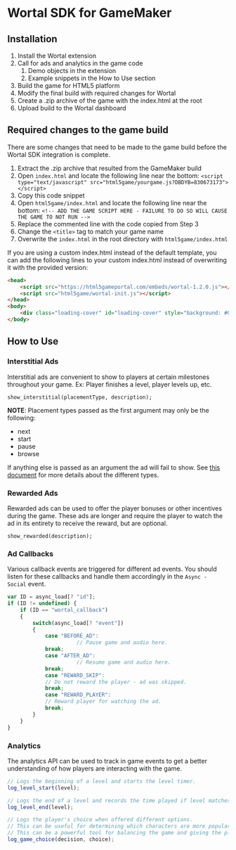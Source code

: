 # Wortal SDK for GameMaker

## Installation
1. Install the Wortal extension
2. Call for ads and analytics in the game code
   1. Demo objects in the extension
   2. Example snippets in the How to Use section
3. Build the game for HTML5 platform
4. Modify the final build with required changes for Wortal
5. Create a .zip archive of the game with the index.html at the root
6. Upload build to the Wortal dashboard

## Required changes to the game build
There are some changes that need to be made to the game build before the Wortal SDK integration is complete.

1. Extract the .zip archive that resulted from the GameMaker build
2. Open `index.html` and locate the following line near the bottom:
`<script type="text/javascript" src="html5game/yourgame.js?DBDYB=830673173"></script>`
3. Copy this code snippet
4. Open `html5game/index.html` and locate the following line near the bottom:
`<!-- ADD THE GAME SCRIPT HERE - FAILURE TO DO SO WILL CAUSE THE GAME TO NOT RUN -->`
5. Replace the commented line with the code copied from Step 3
6. Change the `<title>` tag to match your game name
7. Overwrite the `index.html` in the root directory with `html5game/index.html`

If you are using a custom index.html instead of the default template, you can add the following lines to your custom index.html instead of overwriting it with the provided version:

```html
<head>
    <script src="https://html5gameportal.com/embeds/wortal-1.2.0.js"></script>
    <script src="html5game/wortal-init.js"></script>
</head>
<body>
    <div class="loading-cover" id="loading-cover" style="background: #000000; width: 100%;       height: 100%; position: fixed; z-index: 100;"></div>
</body>
```

## How to Use

### Interstitial Ads
Interstitial ads are convenient to show to players at certain milestones throughout your game. Ex: Player finishes a level, player levels up, etc.

`show_interstitial(placementType, description);`

**NOTE**: Placement types passed as the first argument may only be the following:
- next
- start
- pause
- browse

If anything else is passed as an argument the ad will fail to show. See [this document](https://developers.google.com/ad-placement/docs/placement-types) for more details about the different types.

### Rewarded Ads
Rewarded ads can be used to offer the player bonuses or other incentives during the game. These ads are longer and require the player to watch the ad in its entirety to receive the reward, but are optional.

`show_rewarded(description);`

### Ad Callbacks
Various callback events are triggered for different ad events. You should listen for these callbacks and handle them accordingly in the `Async - Social` event.

```javascript
var ID = async_load[? "id"];
if (ID != undefined) {
	if (ID == "wortal_callback")
	{
		switch(async_load[? "event"])
		{
			case "BEFORE_AD":
                      // Pause game and audio here.
			break;
			case "AFTER_AD":
                      // Resume game and audio here.
			break;
			case "REWARD_SKIP":
			// Do not reward the player - ad was skipped.
			break;
			case "REWARD_PLAYER":
			// Reward player for watching the ad.
			break;
		}
	}
}
```

### Analytics
The analytics API can be used to track in game events to get a better understanding of how players are interacting with the game.

```javascript
// Logs the beginning of a level and starts the level timer.
log_level_start(level);

// Logs the end of a level and records the time played if level matches the last log_level_start call.
log_level_end(level);

// Logs the player's choice when offered different options.
// This can be useful for determining which characters are more popular, or paths are more commonly taken, etc.
// This can be a powerful tool for balancing the game and giving the players more of what they enjoy.
log_game_choice(decision, choice);
```
